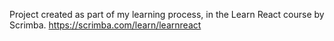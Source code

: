 Project created as part of my learning process, in the Learn React course by Scrimba. 
https://scrimba.com/learn/learnreact
